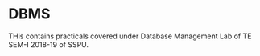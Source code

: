 # DBMS

THis contains practicals covered under Database Management Lab of TE SEM-I 2018-19 of SSPU.
